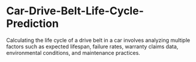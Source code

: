 # Car-Drive-Belt-Life-Cycle-Prediction
Calculating the life cycle of a drive belt in a car involves analyzing multiple factors such as expected lifespan, failure rates, warranty claims data, environmental conditions, and maintenance practices.
